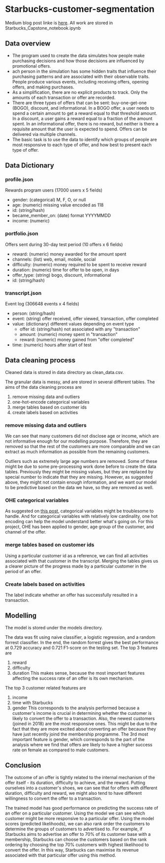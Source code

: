 # Starbucks-customer-segmentation
Medium blog post linke is [here](https://medium.com/p/8a81fea1f5c2/edit).
All work are stored in Starbucks_Capstone_notebook.ipynb

## Data overview

* The program used to create the data simulates how people make purchasing decisions and how those decisions are influenced by promotional offers.
* ach person in the simulation has some hidden traits that influence their purchasing patterns and are associated with their observable traits. People produce various events, including receiving offers, opening offers, and making purchases.
* As a simplification, there are no explicit products to track. Only the amounts of each transaction or offer are recorded.
* There are three types of offers that can be sent: buy-one-get-one (BOGO), discount, and informational. In a BOGO offer, a user needs to spend a certain amount to get a reward equal to that threshold amount. In a discount, a user gains a reward equal to a fraction of the amount spent. In an informational offer, there is no reward, but neither is there a requisite amount that the user is expected to spend. Offers can be delivered via multiple channels.
* The basic task is to use the data to identify which groups of people are most responsive to each type of offer, and how best to present each type of offer.

## Data Dictionary
### profile.json
Rewards program users (17000 users x 5 fields)

* gender: (categorical) M, F, O, or null
* age: (numeric) missing value encoded as 118
* id: (string/hash)
* became_member_on: (date) format YYYYMMDD
* income: (numeric)

### portfolio.json
Offers sent during 30-day test period (10 offers x 6 fields)

* reward: (numeric) money awarded for the amount spent
* channels: (list) web, email, mobile, social
* difficulty: (numeric) money required to be spent to receive reward
* duration: (numeric) time for offer to be open, in days
* offer_type: (string) bogo, discount, informational
* id: (string/hash)

### transcript.json
Event log (306648 events x 4 fields)

* person: (string/hash)
* event: (string) offer received, offer viewed, transaction, offer completed
* value: (dictionary) different values depending on event type
  * offer id: (string/hash) not associated with any "transaction"
  * amount: (numeric) money spent in "transaction"
  * reward: (numeric) money gained from "offer completed"
* time: (numeric) hours after start of test


## Data cleaning process
Cleaned data is stored in data directory as clean_data.csv.

The granular data is messy, and are stored in several different tables. The aims of the data cleaning process are
1. remove missing data and outliers
2. one-hot-encode categorical variables
3. merge tables based on customer ids
4. create labels based on activities

### remove missing data and outliers
We can see that many customers did not disclose age or income, which are not informative enough for our modelling purpose. Therefore, they are removed so that the rest of the customers are more comparable and we can extract as much information as possible from the remaining customers.

Outliers such as extremely large age numbers are removed. Some of these might be due to some pre-processing work done before to create the data tables. Previously they might be missing values, but they are replaced by special number to indicate that they are missing. However, as suggested above, they might not contain enough information, and we want our model to be predictive based on the data we have, so they are removed as well.

### OHE categorical variables
As suggested on [this post](https://machinelearningmastery.com/why-one-hot-encode-data-in-machine-learning/), categorical variables might be troublesome to handle. And for categorical variables with relatively low cardinality, one hot encoding can help the model understand better what's going on. For this project, OHE has been applied to gender, age group of the customer, and channel of the offer.

### merge tables based on customer ids
Using a particular customer id as a reference, we can find all activities associated with that customer in the transcript. Merging the tables gives us a clearer picture of the progress made by a particular customer in the period of an offer.

### Create labels based on activities
The label indicate whether an offer has successfully resulted in a transaction.

## Modelling
The model is stored under the models directory.

The data was fit using naive classifier, a logistic regression, and a random forrest classifier. In the end, the random forrest gives the best performance at 0.729 accuracy and 0.721 F1-score on the testing set. The top 3 features are
1. reward
2. difficulty
3. duration
This makes sense, because the most important features affecting the success rate of an offer is its own mechanism.

The top 3 customer related features are
1. income
2. time with Starbucks
3. gender
This corresponds to the analysis performed because a customer's income is crucial in determining whether the customer is likely to convert the offer to a transaction. Also, the newest customers (joined in 2018) are the most responsive ones. This might be due to the fact that they are more excited about converting an offer because they have just recently joind the membership programme. The 3rd most important feature is gender, which corresponds to the part of the analysis where we find that offers are likely to have a higher success rate on female as compared to male customers.

## Conclusion
The outcome of an offer is tightly related to the internal mechanism of the offer itself - its duration, difficulty to achieve, and the reward. Putting ourselves into a customer's shoes, we can see that for offers with different duration, difficulty and reward, we might also tend to have different willingness to convert the offer to a transaction.

The trained model has good performance on predicting the success rate of an offer on a particular customer. Using the model we can see which customer might be more responsive to a particular offer. Using the model scores (predicted likelihoods), we can also rank order the customers to determine the groups of customers to advertised to. For example, if Starbucks aims to advertise an offer to 70% of its customer base with a membership, Starbucks can choose the customers based on the rank ordering by choosing the top 70% customers with highest likelihood to convert the offer. In this way, Starbucks can maximise its revenue associated with that particular offer using this method.
